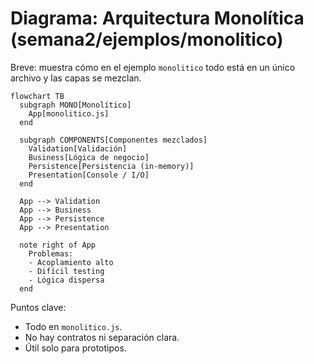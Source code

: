 # Diagrama: Arquitectura Monolítica (semana2/ejemplos/monolitico)

Breve: muestra cómo en el ejemplo `monolitico` todo está en un único archivo y las capas se mezclan.

```mermaid
flowchart TB
  subgraph MONO[Monolítico]
    App[monolitico.js]
  end

  subgraph COMPONENTS[Componentes mezclados]
    Validation[Validación]
    Business[Lógica de negocio]
    Persistence[Persistencia (in-memory)]
    Presentation[Console / I/O]
  end

  App --> Validation
  App --> Business
  App --> Persistence
  App --> Presentation

  note right of App
    Problemas:
    - Acoplamiento alto
    - Difícil testing
    - Lógica dispersa
  end
```

Puntos clave:
- Todo en `monolitico.js`.
- No hay contratos ni separación clara.
- Útil solo para prototipos.
